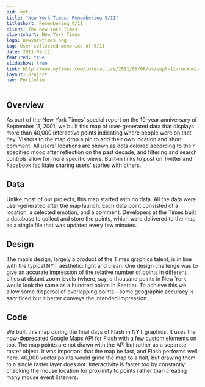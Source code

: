 ```yaml
---
pid: nyt
title: "New York Times: Remembering 9/11"
titleshort: Remembering 9/11
client: The New York Times
clientshort: New York Times
logo: newyorktimes.png
tag: User-collected memories of 9/11
date: 2011-09-11
featured: true
slideshow: true
link: http://www.nytimes.com/interactive/2011/09/08/us/sept-11-reckoning/where-were-you-september-11-map.html
layout: project
nav: Portfolio
---
```


## Overview
As part of the New York Times' special report on the 10-year anniversary of September 11, 2001, we built this map of user-generated data that displays more than 40,000 interactive points indicating where people were on that day. Visitors to the map drop a pin to add their own location and short comment. All users' locations are shown as dots colored according to their specified mood after reflection on the past decade, and filtering and search controls allow for more specific views. Built-in links to post on Twitter and Facebook facilitate sharing users' stories with others.

## Data
Unlike most of our projects, this map started with no data. All the data were user-generated after the map launch. Each data point consisted of a location, a selected emotion, and a comment. Developers at the Times built a database to collect and store the points, which were delivered to the map as a single file that was updated every few minutes.

## Design
The map’s design, largely a product of the Times graphics talent, is in line with the typical NYT aesthetic: light and clean. One design challenge was to give an accurate impression of the relative number of points in different cities at distant zoom levels (where, say, a thousand points in New York would look the same as a hundred points in Seattle). To achieve this we allow some dispersal of overlapping points—some geographic accuracy is sacrificed but it better conveys the intended impression.

## Code
We built this map during the final days of Flash in NYT graphics. It uses the now-deprecated Google Maps API for Flash with a few custom elements on top. The map points are not drawn with the API but rather as a separate raster object. It was important that the map be fast, and Flash performs well here. 40,000 vector points would grind the map to a halt, but drawing them to a single raster layer does not. Interactivity is faster too by constantly checking the mouse location for proximity to points rather than creating many mouse event listeners.
